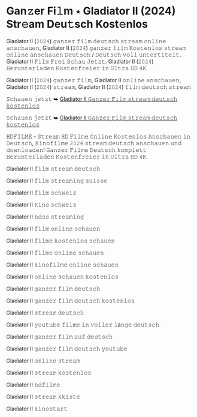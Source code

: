 # Gan𝚣er Fi𝚕m ⋆ Gladiator II (2024) Str𝚎am Deu𝚝sch Kost𝚎nlos




Gladiator II (𝟸𝟶𝟸𝟺) 𝚐𝚊𝚗𝚣𝚎𝚛 𝚏𝚒𝚕𝚖 𝚍𝚎𝚞𝚝𝚜𝚌𝚑 𝚜𝚝𝚛𝚎𝚊𝚖 𝚘𝚗𝚕𝚒𝚗𝚎 𝚊𝚗𝚜𝚌𝚑𝚊𝚞𝚎𝚗, Gladiator II (𝟸𝟶𝟸𝟺) 𝚐𝚊𝚗𝚣𝚎𝚛 𝚏𝚒𝚕𝚖 𝙺𝚘𝚜𝚝𝚎𝚗𝚕𝚘𝚜 𝚜𝚝𝚛𝚎𝚊𝚖 𝚘𝚗𝚕𝚒𝚗𝚎 𝚊𝚗𝚜𝚌𝚑𝚊𝚞𝚎𝚗 𝙳𝚎𝚞𝚝𝚜𝚌𝚑 / 𝙳𝚎𝚞𝚝𝚜𝚌𝚑 𝚟𝚘𝚕𝚕 𝚞𝚗𝚝𝚎𝚛𝚝𝚒𝚝𝚎𝚕𝚝. Gladiator II 𝙵𝚒𝚕𝚖 𝙵𝚛𝚎𝚒 𝚂𝚌𝚑𝚊𝚞 𝙹𝚎𝚝𝚣𝚝. Gladiator II (𝟸𝟶𝟸𝟺) 𝙷𝚎𝚛𝚞𝚗𝚝𝚎𝚛𝚕𝚊𝚍𝚎𝚗 𝙺𝚘𝚜𝚝𝚎𝚗𝚏𝚛𝚎𝚒𝚎𝚛 𝚒𝚗 𝚄𝚕𝚝𝚛𝚊 𝙷𝙳 𝟺𝙺.

Gladiator II (𝟸𝟶𝟸𝟺) 𝚐𝚊𝚗𝚣𝚎𝚛 𝚏𝚒𝚕𝚖, Gladiator II 𝚘𝚗𝚕𝚒𝚗𝚎 𝚊𝚗𝚜𝚌𝚑𝚊𝚞𝚎𝚗, Gladiator II (𝟸𝟶𝟸𝟺) 𝚜𝚝𝚛𝚎𝚊𝚖, Gladiator II (𝟸𝟶𝟸𝟺) 𝚏𝚒𝚕𝚖 𝚍𝚎𝚞𝚝𝚜𝚌𝚑 𝚜𝚝𝚛𝚎𝚊𝚖

𝚂𝚌𝚑𝚊𝚞𝚎𝚗 𝚓𝚎𝚝𝚣𝚝 ➥ [Gladiator II 𝙶𝚊𝚗𝚣𝚎𝚛 𝙵𝚒𝚕𝚖 𝚜𝚝𝚛𝚎𝚊𝚖 𝚍𝚎𝚞𝚝𝚜𝚌𝚑 𝚔𝚘𝚜𝚝𝚎𝚗𝚕𝚘𝚜](https://t.co/6IPYtIh33k)

𝚂𝚌𝚑𝚊𝚞𝚎𝚗 𝚓𝚎𝚝𝚣𝚝 ➥ [Gladiator II 𝙶𝚊𝚗𝚣𝚎𝚛 𝙵𝚒𝚕𝚖 𝚜𝚝𝚛𝚎𝚊𝚖 𝚍𝚎𝚞𝚝𝚜𝚌𝚑 𝚔𝚘𝚜𝚝𝚎𝚗𝚕𝚘𝚜](https://t.co/6IPYtIh33k)

𝙷𝙳𝙵𝙸𝙻𝙼𝙴 - 𝚂𝚝𝚛𝚎𝚊𝚖 𝙷𝙳 𝙵𝚒𝚕𝚖𝚎 𝙾𝚗𝚕𝚒𝚗𝚎 𝙺𝚘𝚜𝚝𝚎𝚗𝚕𝚘𝚜 𝙰𝚗𝚜𝚌𝚑𝚊𝚞𝚎𝚗 𝚒𝚗 𝙳𝚎𝚞𝚝𝚜𝚌𝚑, 𝙺𝚒𝚗𝚘𝚏𝚒𝚕𝚖𝚎 𝟸𝟶𝟸𝟺 𝚜𝚝𝚛𝚎𝚊𝚖 𝚍𝚎𝚞𝚝𝚜𝚌𝚑 𝚊𝚗𝚜𝚌𝚑𝚊𝚞𝚎𝚗 𝚞𝚗𝚍 𝚍𝚘𝚠𝚗𝚕𝚘𝚊𝚍𝚎𝚗! 𝙶𝚊𝚗𝚣𝚎𝚛 𝙵𝚒𝚕𝚖𝚎 𝙳𝚎𝚞𝚝𝚜𝚌𝚑 𝚔𝚘𝚖𝚙𝚕𝚎𝚝𝚝 𝙷𝚎𝚛𝚞𝚗𝚝𝚎𝚛𝚕𝚊𝚍𝚎𝚗 𝙺𝚘𝚜𝚝𝚎𝚗𝚏𝚛𝚎𝚒𝚎𝚛 𝚒𝚗 𝚄𝚕𝚝𝚛𝚊 𝙷𝙳 𝟺𝙺.

Gladiator II 𝚏𝚒𝚕𝚖 𝚜𝚝𝚛𝚎𝚊𝚖 𝚍𝚎𝚞𝚝𝚜𝚌𝚑

Gladiator II 𝚏𝚒𝚕𝚖 𝚜𝚝𝚛𝚎𝚊𝚖𝚒𝚗𝚐 𝚜𝚞𝚒𝚜𝚜𝚎

Gladiator II 𝚏𝚒𝚕𝚖 𝚜𝚌𝚑𝚠𝚎𝚒𝚣

Gladiator II 𝙺𝚒𝚗𝚘 𝚜𝚌𝚑𝚠𝚎𝚒𝚣

Gladiator II 𝚑𝚍𝚜𝚜 𝚜𝚝𝚛𝚎𝚊𝚖𝚒𝚗𝚐

Gladiator II 𝚏𝚒𝚕𝚖 𝚘𝚗𝚕𝚒𝚗𝚎 𝚜𝚌𝚑𝚊𝚞𝚎𝚗

Gladiator II 𝚏𝚒𝚕𝚖𝚎 𝚔𝚘𝚜𝚝𝚎𝚗𝚕𝚘𝚜 𝚜𝚌𝚑𝚊𝚞𝚎𝚗

Gladiator II 𝚏𝚒𝚕𝚖𝚎 𝚘𝚗𝚕𝚒𝚗𝚎 𝚜𝚌𝚑𝚊𝚞𝚎𝚗

Gladiator II 𝚔𝚒𝚗𝚘𝚏𝚒𝚕𝚖𝚎 𝚘𝚗𝚕𝚒𝚗𝚎 𝚜𝚌𝚑𝚊𝚞𝚎𝚗

Gladiator II 𝚘𝚗𝚕𝚒𝚗𝚎 𝚜𝚌𝚑𝚊𝚞𝚎𝚗 𝚔𝚘𝚜𝚝𝚎𝚗𝚕𝚘𝚜

Gladiator II 𝚐𝚊𝚗𝚣𝚎𝚛 𝚏𝚒𝚕𝚖 𝚍𝚎𝚞𝚝𝚜𝚌𝚑

Gladiator II 𝚐𝚊𝚗𝚣𝚎𝚛 𝚏𝚒𝚕𝚖 𝚍𝚎𝚞𝚝𝚜𝚌𝚑 𝚔𝚘𝚜𝚝𝚎𝚗𝚕𝚘𝚜

Gladiator II 𝚜𝚝𝚛𝚎𝚊𝚖 𝚍𝚎𝚞𝚝𝚜𝚌𝚑

Gladiator II 𝚢𝚘𝚞𝚝𝚞𝚋𝚎 𝚏𝚒𝚕𝚖𝚎 𝚒𝚗 𝚟𝚘𝚕𝚕𝚎𝚛 𝚕ä𝚗𝚐𝚎 𝚍𝚎𝚞𝚝𝚜𝚌𝚑

Gladiator II 𝚐𝚊𝚗𝚣𝚎𝚛 𝚏𝚒𝚕𝚖 𝚊𝚞𝚏 𝚍𝚎𝚞𝚝𝚜𝚌𝚑

Gladiator II 𝚐𝚊𝚗𝚣𝚎𝚛 𝚏𝚒𝚕𝚖 𝚍𝚎𝚞𝚝𝚜𝚌𝚑 𝚢𝚘𝚞𝚝𝚞𝚋𝚎

Gladiator II 𝚘𝚗𝚕𝚒𝚗𝚎 𝚜𝚝𝚛𝚎𝚊𝚖

Gladiator II 𝚜𝚝𝚛𝚎𝚊𝚖 𝚔𝚘𝚜𝚝𝚎𝚗𝚕𝚘𝚜

Gladiator II 𝚑𝚍𝚏𝚒𝚕𝚖𝚎

Gladiator II 𝚜𝚝𝚛𝚎𝚊𝚖 𝚔𝚔𝚒𝚜𝚝𝚎

Gladiator II 𝚔𝚒𝚗𝚘𝚜𝚝𝚊𝚛𝚝
